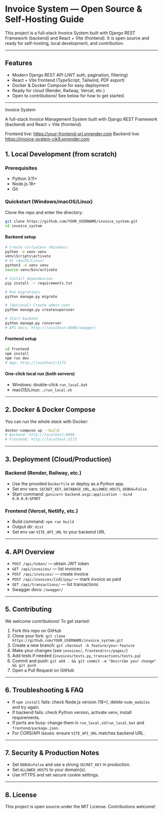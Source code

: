 
# Invoice System — Open Source & Self-Hosting Guide

This project is a full-stack Invoice System built with Django REST Framework (backend) and React + Vite (frontend). It is open source and ready for self-hosting, local development, and contribution.

---

## Features
- Modern Django REST API (JWT auth, pagination, filtering)
- React + Vite frontend (TypeScript, Tailwind, PDF export)
- Docker & Docker Compose for easy deployment
- Ready for cloud (Render, Railway, Vercel, etc.)
- Open to contributions! See below for how to get started.

---
Invoice System

A full-stack Invoice Management System built with Django REST Framework (backend) and React + Vite (frontend).

Frontend live: https://your-frontend-url.onrender.com
Backend live: https://invoice-system-cik9.onrender.com

## 1. Local Development (from scratch)

### Prerequisites
- Python 3.11+
- Node.js 18+
- Git

### Quickstart (Windows/macOS/Linux)

Clone the repo and enter the directory:

```bash
git clone https://github.com/YOUR_USERNAME/invoice_system.git
cd invoice_system
```

#### Backend setup
```bash
# Create virtualenv (Windows)
python -m venv venv
venv\Scripts\activate
# Or (macOS/Linux)
python3 -m venv venv
source venv/bin/activate

# Install dependencies
pip install -r requirements.txt

# Run migrations
python manage.py migrate

# (Optional) Create admin user
python manage.py createsuperuser

# Start backend
python manage.py runserver
# API docs: http://localhost:8000/swagger/
```

#### Frontend setup
```bash
cd frontend
npm install
npm run dev
# App: http://localhost:5173
```

#### One-click local run (both servers)
- Windows: double-click `run_local.bat`
- macOS/Linux: `./run_local.sh`

---

## 2. Docker & Docker Compose

You can run the whole stack with Docker:

```bash
docker-compose up --build
# Backend: http://localhost:8000
# Frontend: http://localhost:5173
```

---

## 3. Deployment (Cloud/Production)

### Backend (Render, Railway, etc.)
- Use the provided `Dockerfile` or deploy as a Python app.
- Set env vars: `SECRET_KEY`, `DATABASE_URL`, `ALLOWED_HOSTS`, `DEBUG=False`.
- Start command: `gunicorn backend.wsgi:application --bind 0.0.0.0:$PORT`

### Frontend (Vercel, Netlify, etc.)
- Build command: `npm run build`
- Output dir: `dist`
- Set env var `VITE_API_URL` to your backend URL

---

## 4. API Overview

- `POST /api/token/` — obtain JWT token
- `GET /api/invoices/` — list invoices
- `POST /api/invoices/` — create invoice
- `POST /api/invoices/{id}/pay/` — mark invoice as paid
- `GET /api/transactions/` — list transactions
- Swagger docs: `/swagger/`

---

## 5. Contributing

We welcome contributions! To get started:

1. Fork this repo on GitHub
2. Clone your fork: `git clone https://github.com/YOUR_USERNAME/invoice_system.git`
3. Create a new branch: `git checkout -b feature/your-feature`
4. Make your changes (see `invoices/`, `frontend/src/pages/`)
5. Add tests if needed (`invoices/tests.py`, `transactions/tests.py`)
6. Commit and push: `git add . && git commit -m "Describe your change" && git push`
7. Open a Pull Request on GitHub

---

## 6. Troubleshooting & FAQ

- If `npm install` fails: check Node.js version (18+), delete `node_modules` and try again.
- If backend fails: check Python version, activate venv, install requirements.
- If ports are busy: change them in `run_local.sh`/`run_local.bat` and `frontend/package.json`.
- For CORS/API issues: ensure `VITE_API_URL` matches backend URL.

---

## 7. Security & Production Notes

- Set `DEBUG=False` and use a strong `SECRET_KEY` in production.
- Set `ALLOWED_HOSTS` to your domain(s).
- Use HTTPS and set secure cookie settings.

---

## 8. License

This project is open source under the MIT License. Contributions welcome!

